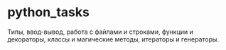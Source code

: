 # python_tasks
Типы, ввод-вывод, работа с файлами и строками, функции и декораторы, классы и магические методы, итераторы и генераторы.

